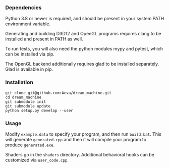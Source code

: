 ### Dependencies
Python 3.8 or newer is required, and should be present in your system PATH
environment variable.

Generating and building D3D12 and OpenGL programs requires clang to be
installed and present in PATH as well.

To run tests, you will also need the python modules mypy and pytest, which can be
installed via pip.

The OpenGL backend additionally requires glad to be installed separately.  Glad
is available in pip.

### Installation
```
git clone git@github.com:Aeva/dream_machine.git
cd dream_machine
git submodule init
git submodule update
python setup.py develop --user
```

### Usage
Modify `example.data` to specify your program, and then run `build.bat`.  This will
generate `generated.cpp` and then it will compile your program to produce
`generated.exe`.

Shaders go in the `shaders` directory.  Additional behavioral hooks can be customized
via `user_code.cpp`.
